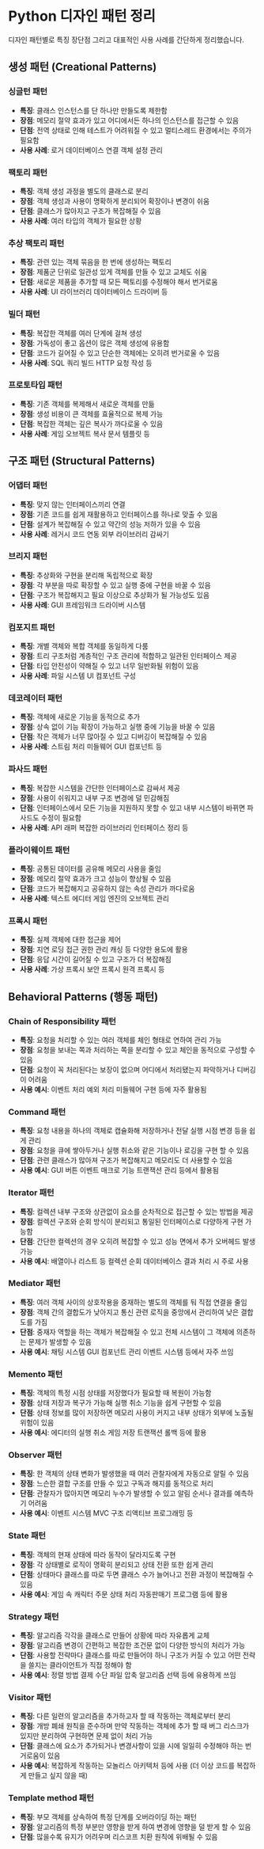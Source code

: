 # Python 디자인 패턴 정리

디자인 패턴별로 특징 장단점 그리고 대표적인 사용 사례를 간단하게 정리했습니다.

## 생성 패턴 (Creational Patterns)

### 싱글턴 패턴

- **특징**: 클래스 인스턴스를 단 하나만 만들도록 제한함
- **장점**: 메모리 절약 효과가 있고 어디에서든 하나의 인스턴스를 접근할 수 있음
- **단점**: 전역 상태로 인해 테스트가 어려워질 수 있고 멀티스레드 환경에서는 주의가 필요함
- **사용 사례**: 로거 데이터베이스 연결 객체 설정 관리

### 팩토리 패턴

- **특징**: 객체 생성 과정을 별도의 클래스로 분리
- **장점**: 객체 생성과 사용이 명확하게 분리되어 확장이나 변경이 쉬움
- **단점**: 클래스가 많아지고 구조가 복잡해질 수 있음
- **사용 사례**: 여러 타입의 객체가 필요한 상황

### 추상 팩토리 패턴

- **특징**: 관련 있는 객체 묶음을 한 번에 생성하는 팩토리
- **장점**: 제품군 단위로 일관성 있게 객체를 만들 수 있고 교체도 쉬움
- **단점**: 새로운 제품을 추가할 때 모든 팩토리를 수정해야 해서 번거로움
- **사용 사례**: UI 라이브러리 데이터베이스 드라이버 등

### 빌더 패턴

- **특징**: 복잡한 객체를 여러 단계에 걸쳐 생성
- **장점**: 가독성이 좋고 옵션이 많은 객체 생성에 유용함
- **단점**: 코드가 길어질 수 있고 단순한 객체에는 오히려 번거로울 수 있음
- **사용 사례**: SQL 쿼리 빌드 HTTP 요청 작성 등

### 프로토타입 패턴

- **특징**: 기존 객체를 복제해서 새로운 객체를 만듦
- **장점**: 생성 비용이 큰 객체를 효율적으로 복제 가능
- **단점**: 복잡한 객체는 깊은 복사가 까다로울 수 있음
- **사용 사례**: 게임 오브젝트 복사 문서 템플릿 등

## 구조 패턴 (Structural Patterns)

### 어댑터 패턴

- **특징**: 맞지 않는 인터페이스끼리 연결
- **장점**: 기존 코드를 쉽게 재활용하고 인터페이스를 하나로 맞출 수 있음
- **단점**: 설계가 복잡해질 수 있고 약간의 성능 저하가 있을 수 있음
- **사용 사례**: 레거시 코드 연동 외부 라이브러리 감싸기

### 브리지 패턴

- **특징**: 추상화와 구현을 분리해 독립적으로 확장
- **장점**: 각 부분을 따로 확장할 수 있고 실행 중에 구현을 바꿀 수 있음
- **단점**: 구조가 복잡해지고 필요 이상으로 추상화가 될 가능성도 있음
- **사용 사례**: GUI 프레임워크 드라이버 시스템

### 컴포지트 패턴

- **특징**: 개별 객체와 복합 객체를 동일하게 다룸
- **장점**: 트리 구조처럼 계층적인 구조 관리에 적합하고 일관된 인터페이스 제공
- **단점**: 타입 안전성이 약해질 수 있고 너무 일반화될 위험이 있음
- **사용 사례**: 파일 시스템 UI 컴포넌트 구성

### 데코레이터 패턴

- **특징**: 객체에 새로운 기능을 동적으로 추가
- **장점**: 상속 없이 기능 확장이 가능하고 실행 중에 기능을 바꿀 수 있음
- **단점**: 작은 객체가 너무 많아질 수 있고 디버깅이 복잡해질 수 있음
- **사용 사례**: 스트림 처리 미들웨어 GUI 컴포넌트 등

### 파사드 패턴

- **특징**: 복잡한 시스템을 간단한 인터페이스로 감싸서 제공
- **장점**: 사용이 쉬워지고 내부 구조 변경에 덜 민감해짐
- **단점**: 인터페이스에서 모든 기능을 지원하지 못할 수 있고 내부 시스템이 바뀌면 파사드도 수정이 필요함
- **사용 사례**: API 래퍼 복잡한 라이브러리 인터페이스 정리 등

### 플라이웨이트 패턴

- **특징**: 공통된 데이터를 공유해 메모리 사용을 줄임
- **장점**: 메모리 절약 효과가 크고 성능이 향상될 수 있음
- **단점**: 코드가 복잡해지고 공유하지 않는 속성 관리가 까다로움
- **사용 사례**: 텍스트 에디터 게임 엔진의 오브젝트 관리

### 프록시 패턴

- **특징**: 실제 객체에 대한 접근을 제어
- **장점**: 지연 로딩 접근 권한 관리 캐싱 등 다양한 용도에 활용
- **단점**: 응답 시간이 길어질 수 있고 구조가 더 복잡해짐
- **사용 사례**: 가상 프록시 보안 프록시 원격 프록시 등

## Behavioral Patterns (행동 패턴)

### Chain of Responsibility 패턴

- **특징**: 요청을 처리할 수 있는 여러 객체를 체인 형태로 연하여 관리 가능
- **장점**: 요청을 보내는 쪽과 처리하는 쪽을 분리할 수 있고 체인을 동적으로 구성할 수 있음
- **단점**: 요청이 꼭 처리된다는 보장이 없으며 어디에서 처리됐는지 파악하거나 디버깅이 어려움
- **사용 예시**: 이벤트 처리 예외 처리 미들웨어 구현 등에 자주 활용됨

### Command 패턴

- **특징**: 요청 내용을 하나의 객체로 캡슐화해 저장하거나 전달 실행 시점 변경 등을 쉽게 관리
- **장점**: 요청을 큐에 쌓아두거나 실행 취소와 같은 기능이나 로깅을 구현 할 수 있음
- **단점**: 관련 클래스가 많아져 구조가 복잡해지고 메모리도 더 사용할 수 있음
- **사용 예시**: GUI 버튼 이벤트 매크로 기능 트랜잭션 관리 등에서 활용됨

### Iterator 패턴

- **특징**: 컬렉션 내부 구조와 상관없이 요소를 순차적으로 접근할 수 있는 방법을 제공
- **장점**: 컬렉션 구조와 순회 방식이 분리되고 통일된 인터페이스로 다양하게 구현 가능함
- **단점**: 간단한 컬렉션의 경우 오히려 복잡할 수 있고 성능 면에서 추가 오버헤드 발생 가능
- **사용 예시**: 배열이나 리스트 등 컬렉션 순회 데이터베이스 결과 처리 시 주로 사용

### Mediator 패턴

- **특징**: 여러 객체 사이의 상호작용을 중재하는 별도의 객체를 둬 직접 연결을 줄임
- **장점**: 객체 간의 결합도가 낮아지고 통신 관련 로직을 중앙에서 관리하여 낮은 결합도를 가짐
- **단점**: 중재자 역할을 하는 객체가 복잡해질 수 있고 전체 시스템이 그 객체에 의존하는 문제가 발생할 수 있음
- **사용 예시**: 채팅 시스템 GUI 컴포넌트 관리 이벤트 시스템 등에서 자주 쓰임

### Memento 패턴

- **특징**: 객체의 특정 시점 상태를 저장했다가 필요할 때 복원이 가능함
- **장점**: 상태 저장과 복구가 가능해 실행 취소 기능을 쉽게 구현할 수 있음
- **단점**: 상태 정보를 많이 저장하면 메모리 사용이 커지고 내부 상태가 외부에 노출될 위험이 있음
- **사용 예시**: 에디터의 실행 취소 게임 저장 트랜잭션 롤백 등에 활용

### Observer 패턴

- **특징**: 한 객체의 상태 변화가 발생했을 때 여러 관찰자에게 자동으로 알릴 수 있음
- **장점**: 느슨한 결합 구조를 만들 수 있고 구독과 해지를 동적으로 처리
- **단점**: 관찰자가 많아지면 메모리 누수가 발생할 수 있고 알림 순서나 결과를 예측하기 어려움
- **사용 예시**: 이벤트 시스템 MVC 구조 리액티브 프로그래밍 등

### State 패턴

- **특징**: 객체의 현재 상태에 따라 동작이 달라지도록 구현
- **장점**: 각 상태별로 로직이 명확히 분리되고 상태 전환 또한 쉽게 관리
- **단점**: 상태마다 클래스를 따로 두면 클래스 수가 늘어나고 전환 과정이 복잡해질 수 있음
- **사용 예시**: 게임 속 캐릭터 주문 상태 처리 자동판매기 프로그램 등에 활용

### Strategy 패턴

- **특징**: 알고리즘 각각을 클래스로 만들어 상황에 따라 자유롭게 교체
- **장점**: 알고리즘 변경이 간편하고 복잡한 조건문 없이 다양한 방식의 처리가 가능
- **단점**: 사용할 전략마다 클래스를 따로 만들어야 하니 구조가 커질 수 있고 어떤 전략을 쓸지는 클라이언트가 직접 정해야 함
- **사용 예시**: 정렬 방법 결제 수단 파일 압축 알고리즘 선택 등에 유용하게 쓰임

### Visitor 패턴

- **특징**: 다른 일련의 알고리즘을 추가하고자 할 때 작동하는 객체로부터 분리
- **장점**: 개방 폐쇄 원칙을 준수하며 만약 작동하는 객체에 추가 할 때 버그 리스크가 있지만 분리하여 구현하면 문제 없이 처리 가능
- **단점**: 클래스에 요소가 추가되거나 변경사항이 있을 시에 일일히 수정해야 하는 번거로움이 있음
- **사용 예시**: 복잡하게 작동하는 모놀리스 아키텍처 등에 사용 (더 이상 코드를 복잡하게 만들고 싶지 않을 때)

### Template method 패턴

- **특징**: 부모 객체를 상속하여 특정 단계를 오버라이딩 하는 패턴
- **장점**: 알고리즘의 특정 부분만 영향을 받게 하여 변경에 영향을 덜 받게 할 수 있음
- **단점**: 많을수록 유지가 어려우며 리스코프 치환 원칙에 위배될 수 있음
